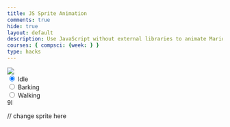 ```yaml
---
title: JS Sprite Animation
comments: true
hide: true
layout: default
description: Use JavaScript without external libraries to animate Mario moving across screen, OOP style.
courses: { compsci: {week: } }
type: hacks
---
```


<body>
    <div>
        <canvas id="spriteContainer"> <!-- Within the base div is a canvas. An HTML canvas is used only for graphics. It allows the user to access some basic functions related to the image created on the canvas (including animation) -->
            <img id="dogSprite" src="{{site.baseurl}}/images/dogSprites.png">
        </canvas>
<div id="controls"> <!--basic radio buttons which can be used to check whether each individual animaiton works -->
            <input type="radio" name="animation" id="idle" checked>
            <label for="idle">Idle</label><br>
            <input type="radio" name="animation" id="barking">
            <label for="barking">Barking</label><br>
            <input type="radio" name="animation" id="walking">
            <label for="walking">Walking</label><br>
        </div>
    </div>9l
    
</body>

<script>
    // start on page load
    window.addEventListener('load', function () {
        const canvas = document.getElementById('spriteContainer');
        const ctx = canvas.getContext('2d');
        const SPRITE_WIDTH = 160;  // matches sprite pixel width
        const SPRITE_HEIGHT = 144; // matches sprite pixel height
        const SCALE_FACTOR = 2;  // control size of sprite on canvas
        const FRAME_LIMIT = 48;  // number of frames per row, this code assume each row is same
        // const FRAME_RATE = 15;  // not used

        canvas.width = SPRITE_WIDTH * SCALE_FACTOR;
        canvas.height = SPRITE_HEIGHT * SCALE_FACTOR;

        class Dog {
            constructor() {
                this.image = document.getElementById("dogSprite");
                this.spriteWidth = SPRITE_WIDTH;
                this.spriteHeight = SPRITE_HEIGHT;
                this.width = this.spriteWidth;
                this.height = this.spriteHeight;
                this.x = 0;
                this.y = 0;
                this.scale = SCALE_FACTOR;
                this.minFrame = 0;
                 this.maxFrame = FRAME_LIMIT;
                this.frameX = 0;
                this.frameY = 0;
            }

            // draw dog object
            draw(context) {
                context.drawImage(
                    this.image,
                    this.frameX * this.spriteWidth,
                    this.frameY * this.spriteHeight,
                    this.spriteWidth,
                    this.spriteHeight,
                    this.x,
                    this.y,
                    this.width * this.scale,
                    this.height * this.scale
                );
            }

            // update frameX of object
            update() {
                if (this.frameX < this.maxFrame) {
                    this.frameX++;
                } else {
                    this.frameX = 0;
                }
            }
        }

        // dog object
        const dog = new Dog();

        // update frameY of dog object, action from idle, bark, walk radio control
        const controls = document.getElementById('controls');
        controls.addEventListener('click', function (event) {
            if (event.target.tagName === 'INPUT') {
                const selectedAnimation = event.target.id;
                switch (selectedAnimation) {
                    case 'idle':
                        dog.frameY = 0;
                        break;
                    case 'barking':
                        dog.frameY = 1;
                        break;
                    case 'walking':
                        dog.frameY = 2;
                        break;
                    default:
                        break;
                }
            }
        });

        // Animation recursive control function
        function animate() {
            // Clears the canvas to remove the previous frame.
            ctx.clearRect(0, 0, canvas.width, canvas.height);

            // Draws the current frame of the sprite.
            dog.draw(ctx);

            // Updates the `frameX` property to prepare for the next frame in the sprite sheet.
            dog.update();

            // Uses `requestAnimationFrame` to synchronize the animation loop with the display's refresh rate,
            // ensuring smooth visuals.
            requestAnimationFrame(animate);
        }

        // run 1st animate
        animate();
    });
</script>
 // change sprite here